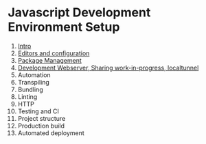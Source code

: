 # Javascript Development Environment Setup

1. [Intro](docs/1_Consideration.md)
1. [Editors and configuration](docs/2_Editors_Configuration.md)
1. [Package Management](docs/3_package_managers.md)
1. [Development Webserver, Sharing work-in-progress, localtunnel](docs/4_devServer.md)
1. Automation
1. Transpiling
1. Bundling
1. Linting
1. HTTP
1. Testing and CI
1. Project structure
1. Production build
1. Automated deployment
